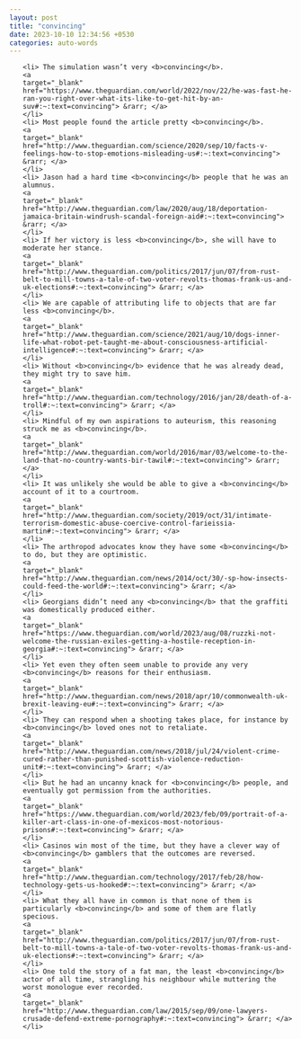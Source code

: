 ```yaml
---
layout: post
title: "convincing"
date: 2023-10-10 12:34:56 +0530
categories: auto-words
---
```

<ol>

    <li> The simulation wasn’t very <b>convincing</b>.
    <a 
    target="_blank" 
    href="https://www.theguardian.com/world/2022/nov/22/he-was-fast-he-ran-you-right-over-what-its-like-to-get-hit-by-an-suv#:~:text=convincing"> &rarr; </a>
    </li>
    <li> Most people found the article pretty <b>convincing</b>.
    <a 
    target="_blank" 
    href="http://www.theguardian.com/science/2020/sep/10/facts-v-feelings-how-to-stop-emotions-misleading-us#:~:text=convincing"> &rarr; </a>
    </li>
    <li> Jason had a hard time <b>convincing</b> people that he was an alumnus.
    <a 
    target="_blank" 
    href="http://www.theguardian.com/law/2020/aug/18/deportation-jamaica-britain-windrush-scandal-foreign-aid#:~:text=convincing"> &rarr; </a>
    </li>
    <li> If her victory is less <b>convincing</b>, she will have to moderate her stance.
    <a 
    target="_blank" 
    href="http://www.theguardian.com/politics/2017/jun/07/from-rust-belt-to-mill-towns-a-tale-of-two-voter-revolts-thomas-frank-us-and-uk-elections#:~:text=convincing"> &rarr; </a>
    </li>
    <li> We are capable of attributing life to objects that are far less <b>convincing</b>.
    <a 
    target="_blank" 
    href="http://www.theguardian.com/science/2021/aug/10/dogs-inner-life-what-robot-pet-taught-me-about-consciousness-artificial-intelligence#:~:text=convincing"> &rarr; </a>
    </li>
    <li> Without <b>convincing</b> evidence that he was already dead, they might try to save him.
    <a 
    target="_blank" 
    href="http://www.theguardian.com/technology/2016/jan/28/death-of-a-troll#:~:text=convincing"> &rarr; </a>
    </li>
    <li> Mindful of my own aspirations to auteurism, this reasoning struck me as <b>convincing</b>.
    <a 
    target="_blank" 
    href="http://www.theguardian.com/world/2016/mar/03/welcome-to-the-land-that-no-country-wants-bir-tawil#:~:text=convincing"> &rarr; </a>
    </li>
    <li> It was unlikely she would be able to give a <b>convincing</b> account of it to a courtroom.
    <a 
    target="_blank" 
    href="http://www.theguardian.com/society/2019/oct/31/intimate-terrorism-domestic-abuse-coercive-control-farieissia-martin#:~:text=convincing"> &rarr; </a>
    </li>
    <li> The arthropod advocates know they have some <b>convincing</b> to do, but they are optimistic.
    <a 
    target="_blank" 
    href="http://www.theguardian.com/news/2014/oct/30/-sp-how-insects-could-feed-the-world#:~:text=convincing"> &rarr; </a>
    </li>
    <li> Georgians didn’t need any <b>convincing</b> that the graffiti was domestically produced either.
    <a 
    target="_blank" 
    href="https://www.theguardian.com/world/2023/aug/08/ruzzki-not-welcome-the-russian-exiles-getting-a-hostile-reception-in-georgia#:~:text=convincing"> &rarr; </a>
    </li>
    <li> Yet even they often seem unable to provide any very <b>convincing</b> reasons for their enthusiasm.
    <a 
    target="_blank" 
    href="http://www.theguardian.com/news/2018/apr/10/commonwealth-uk-brexit-leaving-eu#:~:text=convincing"> &rarr; </a>
    </li>
    <li> They can respond when a shooting takes place, for instance by <b>convincing</b> loved ones not to retaliate.
    <a 
    target="_blank" 
    href="http://www.theguardian.com/news/2018/jul/24/violent-crime-cured-rather-than-punished-scottish-violence-reduction-unit#:~:text=convincing"> &rarr; </a>
    </li>
    <li> But he had an uncanny knack for <b>convincing</b> people, and eventually got permission from the authorities.
    <a 
    target="_blank" 
    href="https://www.theguardian.com/world/2023/feb/09/portrait-of-a-killer-art-class-in-one-of-mexicos-most-notorious-prisons#:~:text=convincing"> &rarr; </a>
    </li>
    <li> Casinos win most of the time, but they have a clever way of <b>convincing</b> gamblers that the outcomes are reversed.
    <a 
    target="_blank" 
    href="http://www.theguardian.com/technology/2017/feb/28/how-technology-gets-us-hooked#:~:text=convincing"> &rarr; </a>
    </li>
    <li> What they all have in common is that none of them is particularly <b>convincing</b> and some of them are flatly specious.
    <a 
    target="_blank" 
    href="http://www.theguardian.com/politics/2017/jun/07/from-rust-belt-to-mill-towns-a-tale-of-two-voter-revolts-thomas-frank-us-and-uk-elections#:~:text=convincing"> &rarr; </a>
    </li>
    <li> One told the story of a fat man, the least <b>convincing</b> actor of all time, strangling his neighbour while muttering the worst monologue ever recorded.
    <a 
    target="_blank" 
    href="http://www.theguardian.com/law/2015/sep/09/one-lawyers-crusade-defend-extreme-pornography#:~:text=convincing"> &rarr; </a>
    </li>